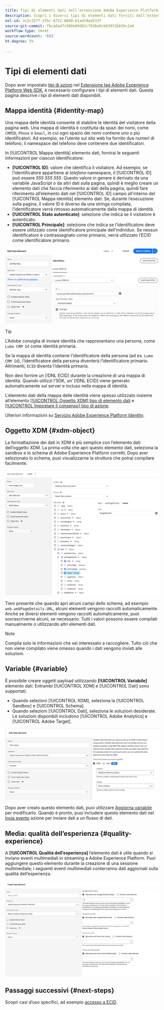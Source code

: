 ```yaml
---
title: Tipi di elementi dati nell’estensione Adobe Experience Platform Web SDK
description: Scopri i diversi tipi di elementi dati forniti dall’estensione tag Adobe Experience Platform Web SDK.
exl-id: 3c2c257f-1fbc-4722-8040-61ad19aa533f
source-git-commit: fbca8a47c500e89d82cf636e8cb639f2bb59c2e6
workflow-type: tm+mt
source-wordcount: '653'
ht-degree: 5%

---
```



# Tipi di elementi dati

Dopo aver impostato [tipi di azioni](action-types.md) nel [Estensione tag Adobe Experience Platform Web SDK](web-sdk-extension-configuration.md), è necessario configurare i tipi di elementi dati. Questa pagina descrive i tipi di elementi dati disponibili.

## Mappa identità {#identity-map}

Una mappa delle identità consente di stabilire le identità del visitatore della pagina web. Una mappa di identità è costituita da spazi dei nomi, come `CRMID`, `Phone` o `Email`, in cui ogni spazio dei nomi contiene uno o più identificatori. Ad esempio, se l’utente sul sito web ha fornito due numeri di telefono, il namespace del telefono deve contenere due identificatori.

In [!UICONTROL Mappa identità] elemento dati, fornirai le seguenti informazioni per ciascun identificatore:

* **[!UICONTROL ID]**: valore che identifica il visitatore. Ad esempio, se l’identificatore appartiene al _telefono_ namespace, il [!UICONTROL ID] può essere _555 555 555_. Questo valore in genere è derivato da una variabile JavaScript o da altri dati sulla pagina, quindi è meglio creare un elemento dati che faccia riferimento ai dati della pagina, quindi fare riferimento all’elemento dati nel [!UICONTROL ID] campo all&#39;interno del [!UICONTROL Mappa identità] elemento dati. Se, durante l’esecuzione sulla pagina, il valore ID è diverso da una stringa compilata, l’identificatore verrà rimosso automaticamente dalla mappa di identità.
* **[!UICONTROL Stato autenticato]**: selezione che indica se il visitatore è autenticato.
* **[!UICONTROL Principale]**: selezione che indica se l’identificatore deve essere utilizzato come identificatore principale dell’individuo. Se nessun identificatore è contrassegnato come primario, verrà utilizzato l’ECID come identificatore primario.

![Immagine dell’interfaccia utente che mostra la schermata Edit Data Element.](assets/identity-map-data-element.png)

>[!TIP]
>
>L’Adobe consiglia di inviare identità che rappresentano una persona, come `Luma CRM Id` come identità primaria.
>
>Se la mappa di identità contiene l’identificatore della persona (ad es. `Luma CRM Id`), l’identificatore della persona diventerà l’identificatore primario. Altrimenti, `ECID` diventa l’identità primaria.

Non devi fornire un [!DNL ECID] durante la creazione di una mappa di identità. Quando utilizzi l’SDK, un’ [!DNL ECID] viene generato automaticamente sul server e incluso nella mappa di identità.

L’elemento dati della mappa delle identità viene spesso utilizzato insieme all’elemento [[!UICONTROL Oggetto XDM] tipo di elemento dati](#xdm-object) e [[!UICONTROL Impostare il consenso] tipo di azione](action-types.md#set-consent).

Ulteriori informazioni su [Servizio Adobe Experience Platform Identity](../../../../identity-service/home.md).

## Oggetto XDM {#xdm-object}

La formattazione dei dati in XDM è più semplice con l’elemento dati dell’oggetto XDM. La prima volta che apri questo elemento dati, seleziona la sandbox e lo schema di Adobe Experience Platform corretti. Dopo aver selezionato lo schema, puoi visualizzarne la struttura che potrai compilare facilmente.

![Immagine dell’interfaccia utente che mostra la struttura dell’oggetto XDM.](assets/XDM-object.png)

Tieni presente che quando apri alcuni campi dello schema, ad esempio `web.webPageDetails.URL`, alcuni elementi vengono raccolti automaticamente. Anche se diversi elementi vengono raccolti automaticamente, puoi sovrascriverne alcuni, se necessario. Tutti i valori possono essere compilati manualmente o utilizzando altri elementi dati.

>[!NOTE]
>
>Compila solo le informazioni che sei interessato a raccogliere. Tutto ciò che non viene compilato viene omesso quando i dati vengono inviati alle soluzioni.

## Variable {#variable}

È possibile creare oggetti payload utilizzando **[!UICONTROL Variabile]** elemento dati. Entrambi [!UICONTROL XDM] e [!UICONTROL Dati] sono supportati.

* Quando selezioni [!UICONTROL XDM], seleziona la [!UICONTROL Sandbox] e [!UICONTROL Schema].
* Quando selezioni [!UICONTROL Dati], seleziona le soluzioni desiderate. Le soluzioni disponibili includono [!UICONTROL Adobe Analytics] e [!UICONTROL Adobe Target].

![Immagine dell’interfaccia utente Tag che mostra le opzioni degli elementi dati.](assets/variable-data-element.png)

Dopo aver creato questo elemento dati, puoi utilizzare [Aggiorna variabile](./action-types.md#update-variable) per modificarlo. Quando è pronto, puoi includere questo elemento dati nel [Invia evento](./action-types.md#send-event) azione per inviare dati a un flusso di dati.

## Media: qualità dell’esperienza {#quality-experience}

A **[!UICONTROL Qualità dell’esperienza]** l’elemento dati è utile quando si inviano eventi multimediali in streaming a Adobe Experience Platform. Puoi aggiungere questo elemento durante la creazione di una sessione multimediale; i seguenti eventi multimediali conterranno dati aggiornati sulla qualità dell’esperienza.

![Immagine dell’interfaccia utente che mostra la schermata Create Quality of Experience Data Element.](assets/qoe-data-element.png)

## Passaggi successivi {#next-steps}

Scopri casi d’uso specifici, ad esempio [accesso a ECID](accessing-the-ecid.md).
